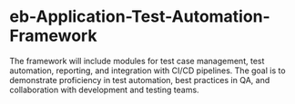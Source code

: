 # eb-Application-Test-Automation-Framework
The framework will include modules for test case management, test automation, reporting, and integration with CI/CD pipelines. The goal is to demonstrate proficiency in test automation, best practices in QA, and collaboration with development and testing teams.
